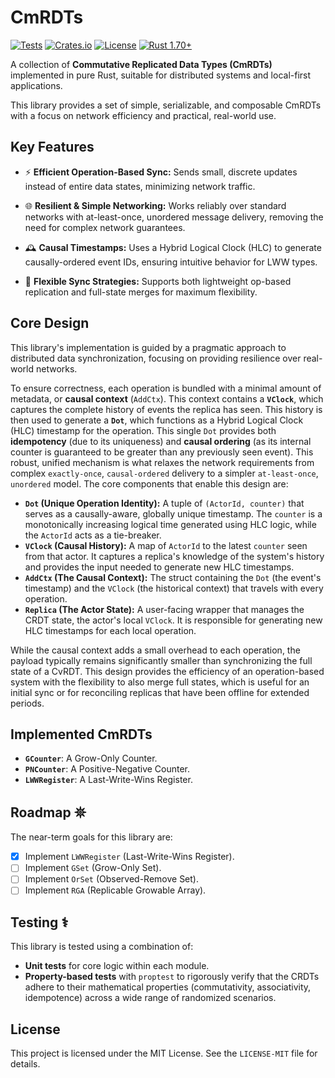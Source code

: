 # CmRDTs

[![Tests](https://github.com/johvnik/CmRDTs/actions/workflows/rust.yml/badge.svg)](https://github.com/johvnik/CmRDTs/actions/workflows/rust.yml)
[![Crates.io](https://img.shields.io/crates/v/cmrdts.svg)](https://crates.io/crates/cmrdts)
[![License](https://img.shields.io/crates/l/cmrdts.svg)](https://github.com/johvnik/CmRDTs/blob/main/LICENSE-MIT)
[![Rust 1.70+](https://img.shields.io/badge/rust-1.70%2B-blue.svg)](https://rust-lang.org)

A collection of **Commutative Replicated Data Types (CmRDTs)** implemented in pure Rust, suitable for distributed systems and local-first applications.

This library provides a set of simple, serializable, and composable CmRDTs with a focus on network efficiency and practical, real-world use.

## Key Features
- ⚡️ **Efficient Operation-Based Sync:** Sends small, discrete updates instead of entire data states, minimizing network traffic.

- 🌐 **Resilient & Simple Networking:** Works reliably over standard networks with at-least-once, unordered message delivery, removing the need for complex network guarantees.

- 🕰️ **Causal Timestamps:** Uses a Hybrid Logical Clock (HLC) to generate causally-ordered event IDs, ensuring intuitive behavior for LWW types.

- 🔄 **Flexible Sync Strategies:** Supports both lightweight op-based replication and full-state merges for maximum flexibility.

## Core Design

This library's implementation is guided by a pragmatic approach to distributed data synchronization, focusing on providing resilience over real-world networks.

To ensure correctness, each operation is bundled with a minimal amount of metadata, or **causal context** (`AddCtx`).
This context contains a **`VClock`**, which captures the complete history of events the replica has seen.
This history is then used to generate a **`Dot`**, which functions as a Hybrid Logical Clock (HLC) timestamp for the operation.
This single `Dot` provides both **idempotency** (due to its uniqueness) and **causal ordering** (as its internal counter is guaranteed to be greater than any previously seen event).
This robust, unified mechanism is what relaxes the network requirements from complex `exactly-once`, `causal-ordered` delivery to a simpler `at-least-once`, `unordered` model.
The core components that enable this design are:

-  **`Dot` (Unique Operation Identity):** A tuple of `(ActorId, counter)` that serves as a causally-aware, globally unique timestamp. The `counter` is a monotonically increasing logical time generated using HLC logic, while the `ActorId` acts as a tie-breaker.
-  **`VClock` (Causal History):** A map of `ActorId` to the latest `counter` seen from that actor. It captures a replica's knowledge of the system's history and provides the input needed to generate new HLC timestamps.
-  **`AddCtx` (The Causal Context):** The struct containing the `Dot` (the event's timestamp) and the `VClock` (the historical context) that travels with every operation.
-  **`Replica` (The Actor State):** A user-facing wrapper that manages the CRDT state, the actor's local `VClock`. It is responsible for generating new HLC timestamps for each local operation.

While the causal context adds a small overhead to each operation, the payload typically remains significantly smaller than synchronizing the full state of a CvRDT. This design provides the efficiency of an operation-based system with the flexibility to also merge full states, which is useful for an initial sync or for reconciling replicas that have been offline for extended periods.

## Implemented CmRDTs

- **`GCounter`**: A Grow-Only Counter.
- **`PNCounter`**: A Positive-Negative Counter.
- **`LWWRegister`**: A Last-Write-Wins Register.

## Roadmap 𖤓

The near-term goals for this library are:

- [x] Implement `LWWRegister` (Last-Write-Wins Register).
- [ ] Implement `GSet` (Grow-Only Set).
- [ ] Implement `OrSet` (Observed-Remove Set).
- [ ] Implement `RGA` (Replicable Growable Array).

## Testing ⚕

This library is tested using a combination of:

- **Unit tests** for core logic within each module.
- **Property-based tests** with `proptest` to rigorously verify that the CRDTs adhere to their mathematical properties (commutativity, associativity, idempotence) across a wide range of randomized scenarios.

## License

This project is licensed under the MIT License. See the `LICENSE-MIT` file for details.
